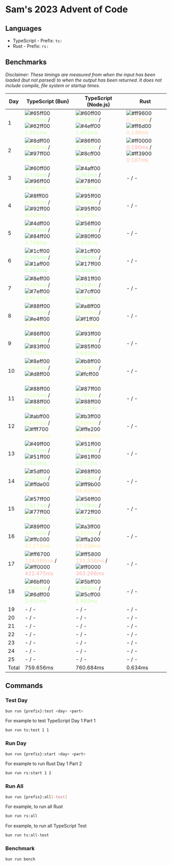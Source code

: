 # Sam's 2023 Advent of Code

## Languages

- TypeScript - Prefix: `ts:`
- Rust - Prefix: `rs:`

## Benchmarks

<!--BENCHMARKSTART-->
*Disclaimer: These timings are measured from when the input has been loaded (but not parsed) to when the output has been returned. It does not include compile, file system or startup times.*

|Day|TypeScript (Bun)|TypeScript (Node.js)|Rust|
|-|-|-|-|
|1|![#65ff00](https://placehold.co/10x10/65ff00/65ff00.png) <span style="color: #ccffaa">2.306ms</span> / ![#62ff00](https://placehold.co/10x10/62ff00/62ff00.png) <span style="color: #cbffaa">2.201ms</span>|![#60ff00](https://placehold.co/10x10/60ff00/60ff00.png) <span style="color: #caffaa">2.025ms</span> / ![#4eff00](https://placehold.co/10x10/4eff00/4eff00.png) <span style="color: #c4ffaa">1.452ms</span>|![#ff9600](https://placehold.co/10x10/ff9600/ff9600.png) <span style="color: #ffdcaa">0.131ms</span> / ![#ff6d00](https://placehold.co/10x10/ff6d00/ff6d00.png) <span style="color: #ffceaa">0.146ms</span>|
|2|![#8dff00](https://placehold.co/10x10/8dff00/8dff00.png) <span style="color: #d9ffaa">4.350ms</span> / ![#97ff00](https://placehold.co/10x10/97ff00/97ff00.png) <span style="color: #dcffaa">4.961ms</span>|![#86ff00](https://placehold.co/10x10/86ff00/86ff00.png) <span style="color: #d7ffaa">3.727ms</span> / ![#8cff00](https://placehold.co/10x10/8cff00/8cff00.png) <span style="color: #d9ffaa">4.076ms</span>|![#ff0000](https://placehold.co/10x10/ff0000/ff0000.png) <span style="color: #ffaaaa">0.190ms</span> / ![#ff3900](https://placehold.co/10x10/ff3900/ff3900.png) <span style="color: #ffbdaa">0.167ms</span>|
|3|![#60ff00](https://placehold.co/10x10/60ff00/60ff00.png) <span style="color: #caffaa">2.138ms</span> / ![#96ff00](https://placehold.co/10x10/96ff00/96ff00.png) <span style="color: #dcffaa">4.914ms</span>|![#4aff00](https://placehold.co/10x10/4aff00/4aff00.png) <span style="color: #c3ffaa">1.361ms</span> / ![#78ff00](https://placehold.co/10x10/78ff00/78ff00.png) <span style="color: #d2ffaa">3.025ms</span>|- / -|
|4|![#8fff00](https://placehold.co/10x10/8fff00/8fff00.png) <span style="color: #daffaa">4.449ms</span> / ![#92ff00](https://placehold.co/10x10/92ff00/92ff00.png) <span style="color: #dbffaa">4.658ms</span>|![#95ff00](https://placehold.co/10x10/95ff00/95ff00.png) <span style="color: #dcffaa">4.630ms</span> / ![#95ff00](https://placehold.co/10x10/95ff00/95ff00.png) <span style="color: #dcffaa">4.625ms</span>|- / -|
|5|![#4dff00](https://placehold.co/10x10/4dff00/4dff00.png) <span style="color: #c4ffaa">1.484ms</span> / ![#84ff00](https://placehold.co/10x10/84ff00/84ff00.png) <span style="color: #d6ffaa">3.768ms</span>|![#56ff00](https://placehold.co/10x10/56ff00/56ff00.png) <span style="color: #c7ffaa">1.711ms</span> / ![#80ff00](https://placehold.co/10x10/80ff00/80ff00.png) <span style="color: #d5ffaa">3.416ms</span>|- / -|
|6|![#1cff00](https://placehold.co/10x10/1cff00/1cff00.png) <span style="color: #b3ffaa">0.395ms</span> / ![#1aff00](https://placehold.co/10x10/1aff00/1aff00.png) <span style="color: #b3ffaa">0.362ms</span>|![#1cff00](https://placehold.co/10x10/1cff00/1cff00.png) <span style="color: #b3ffaa">0.382ms</span> / ![#17ff00](https://placehold.co/10x10/17ff00/17ff00.png) <span style="color: #b2ffaa">0.308ms</span>|- / -|
|7|![#8eff00](https://placehold.co/10x10/8eff00/8eff00.png) <span style="color: #d9ffaa">4.365ms</span> / ![#7eff00](https://placehold.co/10x10/7eff00/7eff00.png) <span style="color: #d4ffaa">3.452ms</span>|![#81ff00](https://placehold.co/10x10/81ff00/81ff00.png) <span style="color: #d5ffaa">3.454ms</span> / ![#7cff00](https://placehold.co/10x10/7cff00/7cff00.png) <span style="color: #d3ffaa">3.196ms</span>|- / -|
|8|![#88ff00](https://placehold.co/10x10/88ff00/88ff00.png) <span style="color: #d7ffaa">4.044ms</span> / ![#e4ff00](https://placehold.co/10x10/e4ff00/e4ff00.png) <span style="color: #f6ffaa">14.026ms</span>|![#a8ff00](https://placehold.co/10x10/a8ff00/a8ff00.png) <span style="color: #e2ffaa">6.005ms</span> / ![#f1ff00](https://placehold.co/10x10/f1ff00/f1ff00.png) <span style="color: #faffaa">15.298ms</span>|- / -|
|9|![#86ff00](https://placehold.co/10x10/86ff00/86ff00.png) <span style="color: #d7ffaa">3.905ms</span> / ![#83ff00](https://placehold.co/10x10/83ff00/83ff00.png) <span style="color: #d6ffaa">3.709ms</span>|![#93ff00](https://placehold.co/10x10/93ff00/93ff00.png) <span style="color: #dbffaa">4.453ms</span> / ![#85ff00](https://placehold.co/10x10/85ff00/85ff00.png) <span style="color: #d6ffaa">3.642ms</span>|- / -|
|10|![#8eff00](https://placehold.co/10x10/8eff00/8eff00.png) <span style="color: #d9ffaa">4.364ms</span> / ![#d8ff00](https://placehold.co/10x10/d8ff00/d8ff00.png) <span style="color: #f2ffaa">12.022ms</span>|![#b8ff00](https://placehold.co/10x10/b8ff00/b8ff00.png) <span style="color: #e7ffaa">7.384ms</span> / ![#fcff00](https://placehold.co/10x10/fcff00/fcff00.png) <span style="color: #feffaa">17.440ms</span>|- / -|
|11|![#88ff00](https://placehold.co/10x10/88ff00/88ff00.png) <span style="color: #d7ffaa">4.005ms</span> / ![#88ff00](https://placehold.co/10x10/88ff00/88ff00.png) <span style="color: #d7ffaa">4.008ms</span>|![#87ff00](https://placehold.co/10x10/87ff00/87ff00.png) <span style="color: #d7ffaa">3.786ms</span> / ![#88ff00](https://placehold.co/10x10/88ff00/88ff00.png) <span style="color: #d7ffaa">3.817ms</span>|- / -|
|12|![#abff00](https://placehold.co/10x10/abff00/abff00.png) <span style="color: #e3ffaa">6.606ms</span> / ![#fff700](https://placehold.co/10x10/fff700/fff700.png) <span style="color: #fffcaa">21.752ms</span>|![#b3ff00](https://placehold.co/10x10/b3ff00/b3ff00.png) <span style="color: #e6ffaa">6.896ms</span> / ![#ffe200](https://placehold.co/10x10/ffe200/ffe200.png) <span style="color: #fff5aa">25.620ms</span>|- / -|
|13|![#49ff00](https://placehold.co/10x10/49ff00/49ff00.png) <span style="color: #c2ffaa">1.383ms</span> / ![#51ff00](https://placehold.co/10x10/51ff00/51ff00.png) <span style="color: #c5ffaa">1.623ms</span>|![#51ff00](https://placehold.co/10x10/51ff00/51ff00.png) <span style="color: #c5ffaa">1.553ms</span> / ![#61ff00](https://placehold.co/10x10/61ff00/61ff00.png) <span style="color: #caffaa">2.071ms</span>|- / -|
|14|![#5dff00](https://placehold.co/10x10/5dff00/5dff00.png) <span style="color: #c9ffaa">2.015ms</span> / ![#ffde00](https://placehold.co/10x10/ffde00/ffde00.png) <span style="color: #fff4aa">29.403ms</span>|![#68ff00](https://placehold.co/10x10/68ff00/68ff00.png) <span style="color: #cdffaa">2.313ms</span> / ![#ff9b00](https://placehold.co/10x10/ff9b00/ff9b00.png) <span style="color: #ffdeaa">59.420ms</span>|- / -|
|15|![#57ff00](https://placehold.co/10x10/57ff00/57ff00.png) <span style="color: #c7ffaa">1.817ms</span> / ![#77ff00](https://placehold.co/10x10/77ff00/77ff00.png) <span style="color: #d2ffaa">3.077ms</span>|![#56ff00](https://placehold.co/10x10/56ff00/56ff00.png) <span style="color: #c7ffaa">1.709ms</span> / ![#72ff00](https://placehold.co/10x10/72ff00/72ff00.png) <span style="color: #d0ffaa">2.730ms</span>|- / -|
|16|![#89ff00](https://placehold.co/10x10/89ff00/89ff00.png) <span style="color: #d8ffaa">4.073ms</span> / ![#ffc000](https://placehold.co/10x10/ffc000/ffc000.png) <span style="color: #ffeaaa">42.278ms</span>|![#a3ff00](https://placehold.co/10x10/a3ff00/a3ff00.png) <span style="color: #e0ffaa">5.607ms</span> / ![#ffa200](https://placehold.co/10x10/ffa200/ffa200.png) <span style="color: #ffe0aa">55.198ms</span>|- / -|
|17|![#ff6700](https://placehold.co/10x10/ff6700/ff6700.png) <span style="color: #ffccaa">124.088ms</span> / ![#ff0000](https://placehold.co/10x10/ff0000/ff0000.png) <span style="color: #ffaaaa">422.475ms</span>|![#ff5800](https://placehold.co/10x10/ff5800/ff5800.png) <span style="color: #ffc7aa">131.336ms</span> / ![#ff0000](https://placehold.co/10x10/ff0000/ff0000.png) <span style="color: #ffaaaa">363.266ms</span>|- / -|
|18|![#6bff00](https://placehold.co/10x10/6bff00/6bff00.png) <span style="color: #ceffaa">2.541ms</span> / ![#6dff00](https://placehold.co/10x10/6dff00/6dff00.png) <span style="color: #ceffaa">2.637ms</span>|![#5bff00](https://placehold.co/10x10/5bff00/5bff00.png) <span style="color: #c8ffaa">1.862ms</span> / ![#5cff00](https://placehold.co/10x10/5cff00/5cff00.png) <span style="color: #c9ffaa">1.892ms</span>|- / -|
|19|- / -|- / -|- / -|
|20|- / -|- / -|- / -|
|21|- / -|- / -|- / -|
|22|- / -|- / -|- / -|
|23|- / -|- / -|- / -|
|24|- / -|- / -|- / -|
|25|- / -|- / -|- / -|
|Total|759.656ms|760.684ms|0.634ms|
<!--BENCHMARKEND-->

## Commands

### Test Day

```bash
bun run {prefix}:test <day> <part>
```

For example to test TypeScript Day 1 Part 1
```bash
bun run ts:test 1 1
```

### Run Day

```bash
bun run {prefix}:start <day> <part>
```

For example to run Rust Day 1 Part 2
```bash
bun run rs:start 1 2
```

### Run All

```bash
bun run {prefix}:all[-test]
```

For example, to run all Rust

```bash
bun run rs:all
```

For example, to run all TypeScript Test

```bash
bun run ts:all-test
```

### Benchmark

```bash
bun run bench
```
